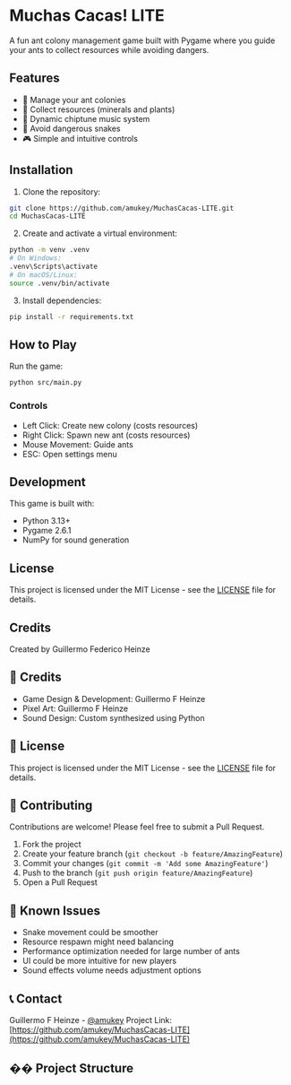 # Muchas Cacas! LITE

A fun ant colony management game built with Pygame where you guide your ants to collect resources while avoiding dangers.

## Features

- 🐜 Manage your ant colonies
- 🌿 Collect resources (minerals and plants)
- 🎵 Dynamic chiptune music system
- 🐍 Avoid dangerous snakes
- 🎮 Simple and intuitive controls

## Installation

1. Clone the repository:
```bash
git clone https://github.com/amukey/MuchasCacas-LITE.git
cd MuchasCacas-LITE
```

2. Create and activate a virtual environment:
```bash
python -m venv .venv
# On Windows:
.venv\Scripts\activate
# On macOS/Linux:
source .venv/bin/activate
```

3. Install dependencies:
```bash
pip install -r requirements.txt
```

## How to Play

Run the game:
```bash
python src/main.py
```

### Controls
- Left Click: Create new colony (costs resources)
- Right Click: Spawn new ant (costs resources)
- Mouse Movement: Guide ants
- ESC: Open settings menu

## Development

This game is built with:
- Python 3.13+
- Pygame 2.6.1
- NumPy for sound generation

## License

This project is licensed under the MIT License - see the [LICENSE](LICENSE) file for details.

## Credits

Created by Guillermo Federico Heinze

## 🎨 Credits

- Game Design & Development: Guillermo F Heinze
- Pixel Art: Guillermo F Heinze
- Sound Design: Custom synthesized using Python

## 📄 License

This project is licensed under the MIT License - see the [LICENSE](LICENSE) file for details.

## 🤝 Contributing

Contributions are welcome! Please feel free to submit a Pull Request.

1. Fork the project
2. Create your feature branch (`git checkout -b feature/AmazingFeature`)
3. Commit your changes (`git commit -m 'Add some AmazingFeature'`)
4. Push to the branch (`git push origin feature/AmazingFeature`)
5. Open a Pull Request

## 🐛 Known Issues

- Snake movement could be smoother
- Resource respawn might need balancing
- Performance optimization needed for large number of ants
- UI could be more intuitive for new players
- Sound effects volume needs adjustment options

## 📞 Contact

Guillermo F Heinze - [@amukey](https://github.com/amukey)
Project Link: [https://github.com/amukey/MuchasCacas-LITE](https://github.com/amukey/MuchasCacas-LITE)

## �� Project Structure
